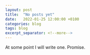 ```yaml
---
layout: post
title:  "No posts yet"
date:   2022-01-25 12:00:00 +0100
categories: blog
tags: blog
excerpt_separator: <!--more-->
---
```


At some point I will write one. Promise.

<!--more-->